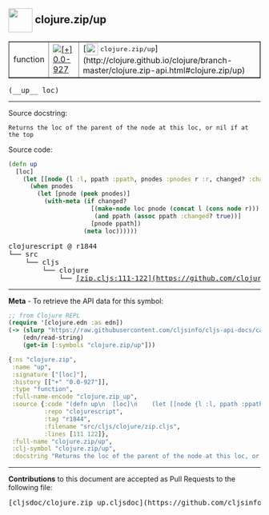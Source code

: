 ## <img width="48px" valign="middle" src="http://i.imgur.com/Hi20huC.png"> clojure.zip/up

 <table border="1">
<tr>

<td>function</td>
<td><a href="https://github.com/cljsinfo/cljs-api-docs/tree/0.0-927"><img valign="middle" alt="[+] 0.0-927" src="https://img.shields.io/badge/+-0.0--927-lightgrey.svg"></a> </td>
<td>
[<img height="24px" valign="middle" src="http://i.imgur.com/1GjPKvB.png"> <samp>clojure.zip/up</samp>](http://clojure.github.io/clojure/branch-master/clojure.zip-api.html#clojure.zip/up)
</td>
</tr>
</table>

 <samp>
(__up__ loc)<br>
</samp>

---




Source docstring:

```
Returns the loc of the parent of the node at this loc, or nil if at
the top
```

Source code:

```clj
(defn up
  [loc]
    (let [[node {l :l, ppath :ppath, pnodes :pnodes r :r, changed? :changed?, :as path}] loc]
      (when pnodes
        (let [pnode (peek pnodes)]
          (with-meta (if changed?
                       [(make-node loc pnode (concat l (cons node r))) 
                        (and ppath (assoc ppath :changed? true))]
                       [pnode ppath])
                     (meta loc))))))
```

 <pre>
clojurescript @ r1844
└── src
    └── cljs
        └── clojure
            └── <ins>[zip.cljs:111-122](https://github.com/clojure/clojurescript/blob/r1844/src/cljs/clojure/zip.cljs#L111-L122)</ins>
</pre>


---

__Meta__ - To retrieve the API data for this symbol:

```clj
;; from Clojure REPL
(require '[clojure.edn :as edn])
(-> (slurp "https://raw.githubusercontent.com/cljsinfo/cljs-api-docs/catalog/cljs-api.edn")
    (edn/read-string)
    (get-in [:symbols "clojure.zip/up"]))
```

```clj
{:ns "clojure.zip",
 :name "up",
 :signature ["[loc]"],
 :history [["+" "0.0-927"]],
 :type "function",
 :full-name-encode "clojure.zip_up",
 :source {:code "(defn up\n  [loc]\n    (let [[node {l :l, ppath :ppath, pnodes :pnodes r :r, changed? :changed?, :as path}] loc]\n      (when pnodes\n        (let [pnode (peek pnodes)]\n          (with-meta (if changed?\n                       [(make-node loc pnode (concat l (cons node r))) \n                        (and ppath (assoc ppath :changed? true))]\n                       [pnode ppath])\n                     (meta loc))))))",
          :repo "clojurescript",
          :tag "r1844",
          :filename "src/cljs/clojure/zip.cljs",
          :lines [111 122]},
 :full-name "clojure.zip/up",
 :clj-symbol "clojure.zip/up",
 :docstring "Returns the loc of the parent of the node at this loc, or nil if at\nthe top"}

```

---

__Contributions__ to this document are accepted as Pull Requests to the following file:

 <pre>
[cljsdoc/clojure.zip_up.cljsdoc](https://github.com/cljsinfo/cljs-api-docs/blob/master/cljsdoc/clojure.zip_up.cljsdoc)
</pre>

